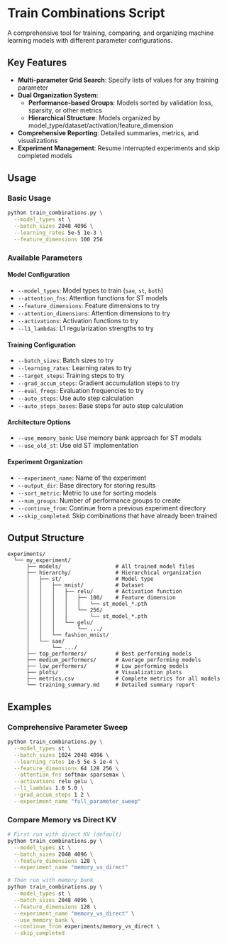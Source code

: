 # Train Combinations Script

A comprehensive tool for training, comparing, and organizing machine learning models with different parameter configurations.

## Key Features

- **Multi-parameter Grid Search**: Specify lists of values for any training parameter
- **Dual Organization System**:
  - **Performance-based Groups**: Models sorted by validation loss, sparsity, or other metrics
  - **Hierarchical Structure**: Models organized by model_type/dataset/activation/feature_dimension
- **Comprehensive Reporting**: Detailed summaries, metrics, and visualizations
- **Experiment Management**: Resume interrupted experiments and skip completed models

## Usage

### Basic Usage

```bash
python train_combinations.py \
  --model_types st \
  --batch_sizes 2048 4096 \
  --learning_rates 5e-5 1e-3 \
  --feature_dimensions 100 256
```

### Available Parameters

#### Model Configuration
- `--model_types`: Model types to train (`sae`, `st`, `both`)
- `--attention_fns`: Attention functions for ST models
- `--feature_dimensions`: Feature dimensions to try
- `--attention_dimensions`: Attention dimensions to try
- `--activations`: Activation functions to try
- `--l1_lambdas`: L1 regularization strengths to try

#### Training Configuration
- `--batch_sizes`: Batch sizes to try
- `--learning_rates`: Learning rates to try
- `--target_steps`: Training steps to try
- `--grad_accum_steps`: Gradient accumulation steps to try
- `--eval_freqs`: Evaluation frequencies to try
- `--auto_steps`: Use auto step calculation
- `--auto_steps_bases`: Base steps for auto step calculation

#### Architecture Options
- `--use_memory_bank`: Use memory bank approach for ST models
- `--use_old_st`: Use old ST implementation

#### Experiment Organization
- `--experiment_name`: Name of the experiment
- `--output_dir`: Base directory for storing results
- `--sort_metric`: Metric to use for sorting models
- `--num_groups`: Number of performance groups to create
- `--continue_from`: Continue from a previous experiment directory
- `--skip_completed`: Skip combinations that have already been trained

## Output Structure

```
experiments/
  └── my_experiment/
      ├── models/                 # All trained model files
      ├── hierarchy/              # Hierarchical organization
      │   ├── st/                 # Model type
      │   │   ├── mnist/          # Dataset
      │   │   │   ├── relu/       # Activation function
      │   │   │   │   ├── 100/    # Feature dimension
      │   │   │   │   │   └── st_model_*.pth
      │   │   │   │   └── 256/
      │   │   │   │       └── st_model_*.pth
      │   │   │   └── gelu/
      │   │   │       └── .../
      │   │   └── fashion_mnist/
      │   └── sae/
      │       └── .../
      ├── top_performers/         # Best performing models
      ├── medium_performers/      # Average performing models
      ├── low_performers/         # Low performing models
      ├── plots/                  # Visualization plots
      ├── metrics.csv             # Complete metrics for all models
      └── training_summary.md     # Detailed summary report
```

## Examples

### Comprehensive Parameter Sweep

```bash
python train_combinations.py \
  --model_types st \
  --batch_sizes 1024 2048 4096 \
  --learning_rates 1e-5 5e-5 1e-4 \
  --feature_dimensions 64 128 256 \
  --attention_fns softmax sparsemax \
  --activations relu gelu \
  --l1_lambdas 1.0 5.0 \
  --grad_accum_steps 1 2 \
  --experiment_name "full_parameter_sweep"
```

### Compare Memory vs Direct KV

```bash
# First run with direct KV (default)
python train_combinations.py \
  --model_types st \
  --batch_sizes 2048 4096 \
  --feature_dimensions 128 \
  --experiment_name "memory_vs_direct"

# Then run with memory bank
python train_combinations.py \
  --model_types st \
  --batch_sizes 2048 4096 \
  --feature_dimensions 128 \
  --experiment_name "memory_vs_direct" \
  --use_memory_bank \
  --continue_from experiments/memory_vs_direct \
  --skip_completed
```